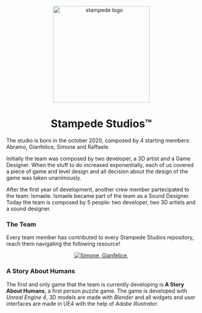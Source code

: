 <p align="center">
  <img src="https://user-images.githubusercontent.com/39314951/144038145-c47eff8c-b9df-41c6-98dd-9606c45a1574.png" width="256" title="stampede logo" />
  <h1 align="center"> Stampede Studios&trade;</h1>
</p>

<p> The studio is born in the october 2020, composed by 4 starting members: Abramo, Gianfelice, Simone and Raffaele. </p>
<p> Initially the team was composed by two developer, a 3D artist and a Game Designer. When the stuff to do increased exponentially, each of us
  covered a piece of game and level design and all decision about the design of the game was taken unanimously.<p>
<p> After the first year of development, another crew member partecipated to the team: Ismaele. Ismaele became part of the team as a Sound Designer. 
  Today the team is composed by 5 people: two developer, two 3D artists and a sound designer.</p>

<h3> The Team </h3>
<p> Every team member has contributed to every Stampede Studios repository, reach them navigating the following resource! </p>

<p align="center">
  <a  href="https://github.com/StampedeStudios/.github/graphs/contributors">
    <img src="https://contributors-img.web.app/image?repo=StampedeStudios/.github" alt="Simone, Gianfelice," />
  </a>
</p>

<h3> A Story About Humans </h3>
<p> The first and only game that the team is currently developing is <b>A Story About Humans</b>, a first person puzzle game. The game is developed
  with <i>Unreal Engine 4</i>, 3D models are made with <i>Blender</i> and all widgets and user interfaces are made in UE4 with the help of <i>Adobe Illustrator</i>.
  
